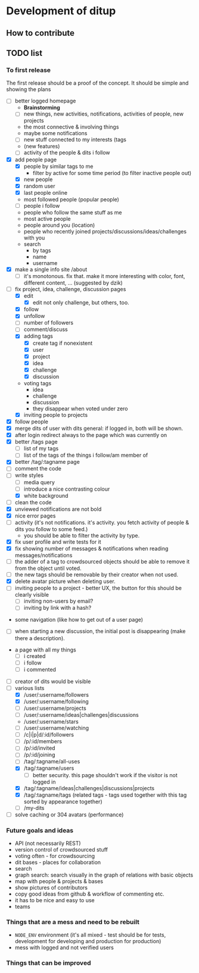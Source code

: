 # Development of ditup

## How to contribute

## TODO list

### To first release

The first release should be a proof of the concept. It should be simple and showing the plans

- [ ] better logged homepage
    - __Brainstorming__
    - [ ] new things, new activities, notifications, activities of people, new projects
    - the most connective & involving things
    - maybe some notifications
    - [ ] new stuff connected to my interests (tags
    - (new features)
    - [ ] activity of the people & dits i follow
- [x] add people page
    - [x] people by similar tags to me
        - filter by active for some time period (to filter inactive people out)
    - [x] new people
    - [x] random user
    - [x] last people online
    - most followed people (popular people)
    - [ ] people i follow
    - people who follow the same stuff as me
    - most active people
    - people around you (location)
    - people who recently joined projects/discussions/ideas/challenges with you
    - search
        - by tags
        - name
        - username
- [x] make a single info site /about
    - [ ] it's monotonous. fix that. make it more interesting with color, font, different content, ... (suggested by dzik)
- [ ] fix project, idea, challenge, discussion pages
    - [x] edit
        - [x] edit not only challenge, but others, too.
    - [x] follow
    - [x] unfollow
    - [ ] number of followers
    - [ ] comment/discuss
    - [x] adding tags
        - [x] create tag if nonexistent
        - [x] user
        - [x] project
        - [x] idea
        - [x] challenge
        - [x] discussion
    - voting tags
        - idea
        - challenge
        - discussion
        - they disappear when voted under zero
    - [x] inviting people to projects
- [x] follow people
- [x] merge dits of user with dits general: if logged in, both will be shown.
- [x] after login redirect always to the page which was currently on
- [x] better /tags page
  - [ ] list of my tags
  - [ ] list of the tags of the things i follow/am member of
- [x] better /tag/:tagname page
- [ ] comment the code
- [ ] write styles
    - [ ] media query
    - [ ] introduce a nice contrasting colour
    - [x] white background
- [ ] clean the code
- [x] unviewed notifications are not bold
- [x] nice error pages
- [ ] activity (it's not notifications. it's activity. you fetch activity of people & dits you follow to some feed.)
    - you should be able to filter the activity by type.
- [x] fix user profile and write tests for it
- [x] fix showing number of messages & notifications when reading messages/notifications
- [ ] the adder of a tag to crowdsourced objects should be able to remove it from the object until voted.
- [ ] the new tags should be removable by their creator when not used.
- [x] delete avatar picture when deleting user.
- [ ] inviting people to a project - better UX, the button for this should be clearly visible
  - [ ] inviting non-users by email?
  - [ ] inviting by link with a hash?
- some navigation (like how to get out of a user page)
- [ ] when starting a new discussion, the initial post is disappearing (make there a description).
- a page with all my things
  - [ ] i created
  - [ ] i follow
  - [ ] i commented
- [ ] creator of dits would be visible
- [ ] various lists
  - [x] /user/:username/followers
  - [x] /user/:username/following
  - [ ] /user/:username/projects
  - [ ] /user/:username/ideas|challenges|discussions
  - /user/:username/stars
  - [ ] /user/:username/watching
  - [ ] /c|i|p|d/:id/followers
  - [ ] /p/:id/members
  - [ ] /p/:id/invited
  - [ ] /p/:id/joining
  - [ ] /tag/:tagname/all-uses
  - [x] /tag/:tagname/users
    - [ ] better security. this page shouldn't work if the visitor is not logged in
  - [x] /tag/:tagname/ideas|challenges|discussions|projects
  - [x] /tag/:tagname/tags (related tags - tags used together with this tag sorted by appearance together)
  - [ ] /my-dits
- [ ] solve caching or 304 avatars (performance)

### Future goals and ideas

- API (not necessarily REST)
- version control of crowdsourced stuff
- voting often - for crowdsourcing
- dit bases - places for collaboration
- search
- graph search: search visually in the graph of relations with basic objects
- map with people & projects & bases
- show pictures of contributors
- copy good ideas from github & workflow of commenting etc.
- it has to be nice and easy to use
- teams

### Things that are a mess and need to be rebuilt

- `NODE_ENV` environment (it's all mixed - test should be for tests, development for developing and production for production)
- mess with logged and not verified users

### Things that can be improved
